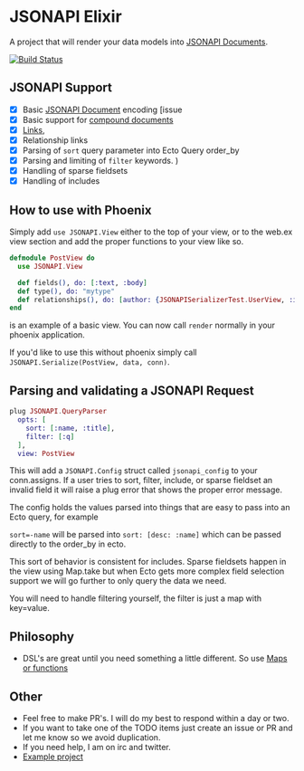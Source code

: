JSONAPI Elixir
=======

A project that will render your data models into [JSONAPI Documents](http://jsonapi.org/format). 

[![Build Status](https://travis-ci.org/jeregrine/jsonapi.svg)](https://travis-ci.org/jeregrine/jsonapi)

## JSONAPI Support
- [X] Basic [JSONAPI Document](http://jsonapi.org/format/#document-top-level) encoding [issue
- [X] Basic support for [compound documents](http://jsonapi.org/format/#document-compound-documents)
- [X] [Links](http://jsonapi.org/format/#document-links), 
- [X] Relationship links 
- [X] Parsing of `sort` query parameter into Ecto Query order_by
- [X] Parsing and limiting of `filter` keywords. )
- [X] Handling of sparse fieldsets
- [X] Handling of includes

## How to use with Phoenix
Simply add `use JSONAPI.View` either to the top of your view, or to the web.ex view section and add the
proper functions to your view like so.

```elixir
defmodule PostView do
  use JSONAPI.View

  def fields(), do: [:text, :body]
  def type(), do: "mytype"
  def relationships(), do: [author: {JSONAPISerializerTest.UserView, :include}, comments: {JSONAPISerializerTest.CommentView, :include}]
end
```
is an example of a basic view. You can now call `render` normally in your phoenix application.

If you'd like to use this without phoenix simply call `JSONAPI.Serialize(PostView, data, conn)`.

## Parsing and validating a JSONAPI Request

```elixir 
plug JSONAPI.QueryParser
  opts: [
    sort: [:name, :title],
    filter: [:q]
  ],
  view: PostView
```

This will add a `JSONAPI.Config` struct called `jsonapi_config` to your conn.assigns. If a user tries to 
sort, filter, include, or sparse fieldset an invalid field it will raise a plug error that shows the 
proper error message. 

The config holds the values parsed into things that are easy to pass into an Ecto query, for example

`sort=-name` will be parsed into `sort: [desc: :name]` which can be passed directly to the order_by in ecto. 

This sort of behavior is consistent for includes. Sparse fieldsets happen in the view using Map.take but 
when Ecto gets more complex field selection support we will go further to only query the data we need. 

You will need to handle filtering yourself, the filter is just a map with key=value. 

## Philosophy

- DSL's are great until you need something a little different. So use [Maps or functions](http://elixir-lang.org/getting-started/meta/domain-specific-languages.html)

## Other

- Feel free to make PR's. I will do my best to respond within a day or two. 
- If you want to take one of the TODO items just create an issue or PR and let me know so we avoid duplication.
- If you need help, I am on irc and twitter. 
- [Example project](https://github.com/alexjp/jsonapi-testing)
